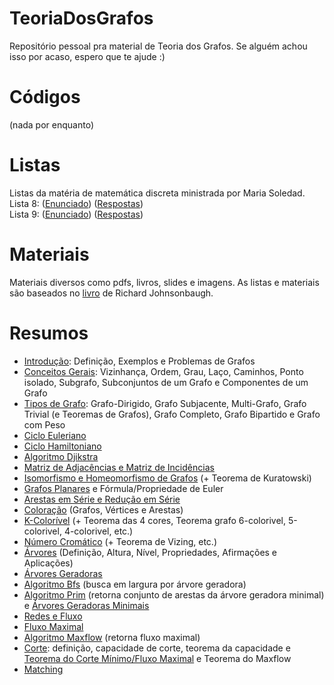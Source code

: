 # TeoriaDosGrafos
Repositório pessoal pra material de Teoria dos Grafos. Se alguém achou isso por acaso, espero que te ajude :)

# Códigos
(nada por enquanto)

# Listas 
Listas da matéria de matemática discreta ministrada por Maria Soledad. <br>
Lista 8: ([Enunciado](https://github.com/iaracastro/TeoriaDosGrafos/blob/main/Listas/Lista%208/Lista%208%20-%20Matem%C3%A1tica%20Discreta.pdf)) ([Respostas](https://github.com/iaracastro/TeoriaDosGrafos/blob/main/Listas/Lista%208/Lista%208%20-%20Respostas.pdf)) <br>
Lista 9: ([Enunciado](https://github.com/iaracastro/TeoriaDosGrafos/blob/main/Listas/Lista%209/Lista%209%20-%20Matem%C3%A1tica%20Discreta.pdf)) ([Respostas](https://github.com/iaracastro/TeoriaDosGrafos/blob/main/Listas/Lista%209/Lista%209%20-%20Respostas.pdf)) <br>

# Materiais
Materiais diversos como pdfs, livros, slides e imagens.
As listas e materiais são baseados no [livro](https://github.com/iaracastro/TeoriaDosGrafos/blob/main/Materiais/Richard%20Johnsonbaugh%20-%20Discrete%20Mathematics-Pearson%20(2007)%20(1).pdf) de Richard Johnsonbaugh.

# Resumos
- [Introdução](https://github.com/iaracastro/TeoriaDosGrafos/blob/main/Resumos/Introdu%C3%A7%C3%A3o.pdf): Definição, Exemplos e Problemas de Grafos
- [Conceitos Gerais](https://github.com/iaracastro/TeoriaDosGrafos/blob/main/Resumos/Conceitos%20Gerais.pdf): Vizinhança, Ordem, Grau, Laço, Caminhos, Ponto isolado, Subgrafo, Subconjuntos de um Grafo e Componentes de um Grafo
- [Tipos de Grafo](https://github.com/iaracastro/TeoriaDosGrafos/blob/main/Resumos/Tipos%20de%20Grafo.pdf): Grafo-Dirigido, Grafo Subjacente, Multi-Grafo, Grafo Trivial (e Teoremas de Grafos), Grafo Completo, Grafo Bipartido e Grafo com Peso
- [Ciclo Euleriano](https://github.com/iaracastro/TeoriaDosGrafos/blob/main/Resumos/Ciclo%20Euleriano.pdf)
- [Ciclo Hamiltoniano](https://github.com/iaracastro/TeoriaDosGrafos/blob/main/Resumos/Ciclo%20Hamiltoniano.pdf)
- [Algoritmo Djikstra](https://github.com/iaracastro/TeoriaDosGrafos/blob/main/Resumos/Algoritmo%20Dijkstra.pdf)
- [Matriz de Adjacências e Matriz de Incidências](https://github.com/iaracastro/TeoriaDosGrafos/blob/main/Resumos/Matrizes%20de%20Adjac%C3%AAncia%20e%20Incid%C3%AAncia.pdf)
- [Isomorfismo e Homeomorfismo de Grafos](https://github.com/iaracastro/TeoriaDosGrafos/blob/main/Resumos/Isomorfismo%20e%20Homeomorfismo.pdf) (+ Teorema de Kuratowski)
- [Grafos Planares](https://github.com/iaracastro/TeoriaDosGrafos/blob/main/Resumos/Grafos%20Planares.pdf) e Fórmula/Propriedade de Euler
- [Arestas em Série e Redução em Série](https://github.com/iaracastro/TeoriaDosGrafos/blob/main/Resumos/Arestas%20em%20S%C3%A9rie%20e%20Redu%C3%A7%C3%B5es%20em%20S%C3%A9rie.pdf)
- [Coloração](https://github.com/iaracastro/TeoriaDosGrafos/blob/main/Resumos/Colora%C3%A7%C3%A3o.pdf) (Grafos, Vértices e Arestas)
- [K-Colorível](https://github.com/iaracastro/TeoriaDosGrafos/blob/main/Resumos/K-Color%C3%ADvel.pdf) (+ Teorema das 4 cores, Teorema grafo 6-colorivel, 5-colorivel, 4-colorivel, etc.)
- [Número Cromático](https://github.com/iaracastro/TeoriaDosGrafos/blob/main/Resumos/N%C3%BAmero%20Crom%C3%A1tico.pdf) (+ Teorema de Vizing, etc.)
- [Árvores](https://github.com/iaracastro/TeoriaDosGrafos/blob/main/Resumos/%C3%81rvores.pdf) (Definição, Altura, Nível, Propriedades, Afirmações e Aplicações)
- [Árvores Geradoras](https://github.com/iaracastro/TeoriaDosGrafos/blob/main/Resumos/%C3%81rvores%20Geradoras.pdf)
- [Algoritmo Bfs](https://github.com/iaracastro/TeoriaDosGrafos/blob/main/Resumos/Algoritmo%20Bfs.pdf) (busca em largura por árvore geradora)
- [Algoritmo Prim](https://github.com/iaracastro/TeoriaDosGrafos/blob/main/Resumos/Algoritmo%20Prim%20e%20%C3%81rvore%20Geradora%20Minimal.pdf) (retorna conjunto de arestas da árvore geradora minimal) e [Árvores Geradoras Minimais](https://github.com/iaracastro/TeoriaDosGrafos/blob/main/Resumos/Algoritmo%20Prim%20e%20%C3%81rvore%20Geradora%20Minimal.pdf)
- [Redes e Fluxo](https://github.com/iaracastro/TeoriaDosGrafos/blob/main/Resumos/Redes%20e%20Fluxo.pdf)
- [Fluxo Maximal](https://github.com/iaracastro/TeoriaDosGrafos/blob/main/Resumos/Fluxo%20Maximal.pdf)
- [Algoritmo Maxflow](https://github.com/iaracastro/TeoriaDosGrafos/blob/main/Resumos/Algoritmo%20Maxflow.pdf) (retorna fluxo maximal)
- [Corte](https://github.com/iaracastro/TeoriaDosGrafos/blob/main/Resumos/Corte%20e%20Teoremas.pdf): definição, capacidade de corte, teorema da capacidade e [Teorema do Corte Mínimo/Fluxo Maximal](https://github.com/iaracastro/TeoriaDosGrafos/blob/main/Resumos/Corte%20e%20Teoremas.pdf) e Teorema do Maxflow
- [Matching](https://github.com/iaracastro/TeoriaDosGrafos/blob/main/Resumos/Matching.pdf)
